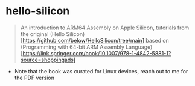# hello-silicon
> An introduction to ARM64 Assembly on Apple Silicon, tutorials from the original (Hello Silicon)[https://github.com/below/HelloSilicon/tree/main] based on (Programming with 64-bit ARM Assembly Language)[https://link.springer.com/book/10.1007/978-1-4842-5881-1?source=shoppingads]
- Note that the book was curated for Linux devices, reach out to me for the PDF version
